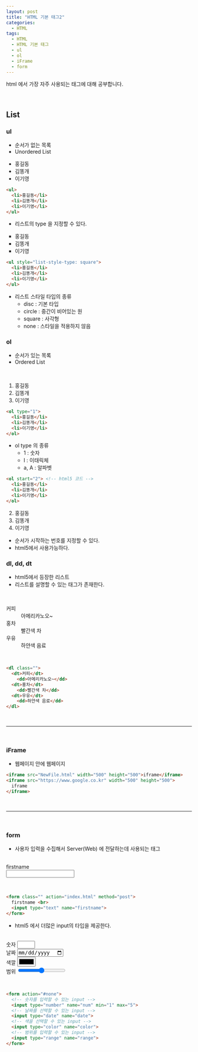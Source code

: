 ```yaml
---
layout: post
title: "HTML 기본 태그2"
categories:
  - HTML
tags:
  - HTML
  - HTML 기본 태그
  - ul
  - ol
  - iFrame
  - form
---
```



html 에서 가장 자주 사용되는 태그에 대해 공부합니다.

<br>


## List

### ul

- 순서가 없는 목록
- Unordered List

<div class="example">
  <ul>
    <li>홍길동</li>
    <li>김똥개</li>
    <li>이기영</li>
  </ul>
<div>

```html
<ul>
  <li>홍길동</li>
  <li>김똥개</li>
  <li>이기영</li>
</ul>
```

- 리스트의 type 을 지정할 수 있다.

<div class="example">
  <ul style="list-style-type: square">
    <li>홍길동</li>
    <li>김똥개</li>
    <li>이기영</li>
  </ul>
</div

```html
<ul style="list-style-type: square">
  <li>홍길동</li>
  <li>김똥개</li>
  <li>이기영</li>
</ul>
```

- 리스트 스타일 타입의 종류
  - disc : 기본 타입
  - circle : 중간이 비어있는 원
  - square : 사각형
  - none : 스타일을 적용하지 않음


### ol

- 순서가 있는 목록
- Ordered List

<br>

<div class="example">
  <ol type="1">
    <li>홍길동</li>
    <li>김똥개</li>
    <li>이기영</li>
  </ol>
</div>

```html
<ol type="1">
  <li>홍길동</li>
  <li>김똥개</li>
  <li>이기영</li>
</ol>
```

- ol type 의 종류
  - 1 : 숫자
  - I : 이태릭체
  - a, A : 알파벳



```html
<ol start="2"> <!-- html5 코드 -->
  <li>홍길동</li>
  <li>김똥개</li>
  <li>이기영</li>
</ol>
```

<div class="example">
  <ol start="2"> <!-- html5 코드 -->
    <li>홍길동</li>
    <li>김똥개</li>
    <li>이기영</li>
  </ol>
</div>

- 순서가 시작하는 번호를 지정할 수 있다.
- html5에서 사용가능하다.



### dl, dd, dt

- html5에서 등장한 리스트
- 리스트를 설명할 수 있는 태그가 존재한다.

<br>

<div class="example">
  <dl class="">
    <dt>커피</dt>
      <dd>아메리카노오~</dd>
    <dt>홍차</dt>
      <dd>빨간색 차</dd>
    <dt>우유</dt>
      <dd>하얀색 음료</dd>
  </dl>
</div>

<br>


```html
<dl class="">
  <dt>커피</dt>
    <dd>아메리카노오~</dd>
  <dt>홍차</dt>
    <dd>빨간색 차</dd>
  <dt>우유</dt>
    <dd>하얀색 음료</dd>
</dl>
```


<br>

---

<br>



### iFrame

- 웹페이지 안에 웹페이지

```html
<iframe src="NewFile.html" width="500" height="500">iframe</iframe>
<iframe src="https://www.google.co.kr" width="500" height="500">
  iframe
</iframe>
```


<br>

---

<br>


### form

- 사용자 입력을 수집해서 Server(Web) 에 전달하는데 사용되는 태그

<br>

<div class="example">
  <form class="" action="index.html" method="post">
    firstname <br>
    <input type="text" name="firstname">
  </form>
</div>

<br>

```html
<form class="" action="index.html" method="post">
  firstname <br>
  <input type="text" name="firstname">
</form>
```

- html5 에서 더많은 input의 타입을 제공한다.

<br>
<div class="example">
  <form action="#none">
    <!-- 숫자를 입력할 수 있는 input -->
    숫자 <input type="number" name="num" min="1" max="5"><br>
    <!-- 날짜를 선택할 수 있는 input -->
    날짜 <input type="date" name="date"><br>
    <!-- 색을 선택할 수 있는 input -->
    색깔 <input type="color" name="color"><br>
    <!-- 범위를 입력할 수 있는 input -->
    범위 <input type="range" name="range"><br>
  </form>
</div>

<br>

```html
<form action="#none">
  <!-- 숫자를 입력할 수 있는 input -->
  <input type="number" name="num" min="1" max="5">
  <!-- 날짜를 선택할 수 있는 input -->
  <input type="date" name="date">
  <!-- 색을 선택할 수 있는 input -->
  <input type="color" name="color">
  <!-- 범위를 입력할 수 있는 input -->
  <input type="range" name="range">
</form>
```
